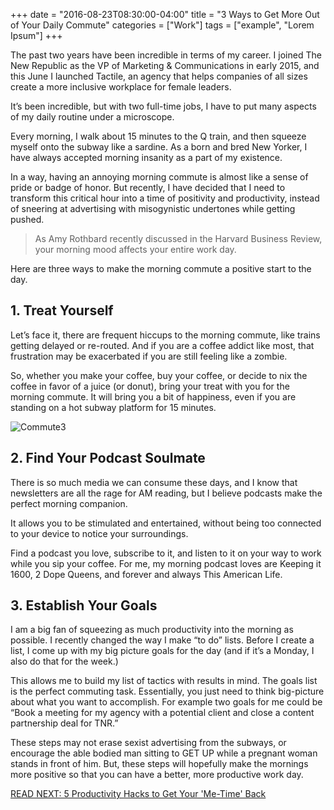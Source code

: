 +++
  date = "2016-08-23T08:30:00-04:00"
  title = "3 Ways to Get More Out of Your Daily Commute"
  categories = ["Work"]
  tags = ["example", "Lorem Ipsum"]
+++



<span class="dropcap">T</span>he past two years have been incredible in terms of my career. I joined The New Republic as the VP of Marketing & Communications in early 2015, and this June I launched Tactile, an agency that helps companies of all sizes create a more inclusive workplace for female leaders.

It’s been incredible, but with two full-time jobs, I have to put many aspects of my daily routine under a microscope. 

Every morning, I walk about 15 minutes to the Q train, and then squeeze myself onto the subway like a sardine. As a born and bred New Yorker, I have always accepted morning insanity as a part of my existence. 

In a way, having an annoying morning commute is almost like a sense of pride or badge of honor. But recently, I have decided that I need to transform this critical hour into a time of positivity and productivity, instead of sneering at advertising with misogynistic undertones while getting pushed. 

> As Amy Rothbard recently discussed in the Harvard Business Review, your morning mood affects your entire work day. 

Here are three ways to make the morning commute a positive start to the day. 

## 1. Treat Yourself

Let’s face it, there are frequent hiccups to the morning commute, like trains getting delayed or re-routed. And if you are a coffee addict like most, that frustration may be exacerbated if you are still feeling like a zombie. 

So, whether you make your coffee, buy your coffee, or decide to nix the coffee in favor of a juice (or donut), bring your treat with you for the morning commute. It will bring you a bit of happiness, even if you are standing on a hot subway platform for 15 minutes. 

![Commute3](//images.contentful.com/awpxl2koull4/3YoEgHYv2oYqq6UeW00aYO/a0e003ff049980ff9959721f56ca31f2/commute2.jpg)

## 2. Find Your Podcast Soulmate

There is so much media we can consume these days, and I know that newsletters are all the rage for AM reading, but I believe podcasts make the perfect morning companion. 

It allows you to be stimulated and entertained, without being too connected to your device to notice your surroundings. 

Find a podcast you love, subscribe to it, and listen to it on your way to work while you sip your coffee. For me, my morning podcast loves are Keeping it 1600, 2 Dope Queens, and forever and always This American Life. 

## 3. Establish Your Goals

I am a big fan of squeezing as much productivity into the morning as possible. I recently changed the way I make “to do” lists. Before I create a list, I come up with my big picture goals for the day (and if it’s a Monday, I also do that for the week.) 

This allows me to build my list of tactics with results in mind. The goals list is the perfect commuting task. Essentially, you just need to think big-picture about what you want to accomplish. For example two goals for me could be “Book a meeting for my agency with a potential client and close a content partnership deal for TNR.”

These steps may not erase sexist advertising from the subways, or encourage the able bodied man sitting to GET UP while a pregnant woman stands in front of him. But, these steps will hopefully make the mornings more positive so that you can have a better, more productive work day. 

[READ NEXT: 5 Productivity Hacks to Get Your 'Me-Time' Back
](http://advice.shinetext.com/articles/productivity-hacks-to-get-your-me-time-back/)

<div class="pubexchange_module" id="pubexchange_below_content" data-pubexchange-module-id="2323"></div>

<script>(function(w, d, s, id) {
  w.PUBX=w.PUBX || {pub: "shine_text", discover: false, lazy: true};
  var js, pjs = d.getElementsByTagName(s)[0];
  if (d.getElementById(id)) return;
  js = d.createElement(s); js.id = id; js.async = true;
  js.src = "//main.pubexchange.com/loader.min.js";
  pjs.parentNode.insertBefore(js, pjs);
}(window, document, "script", "pubexchange-jssdk"));</script>
